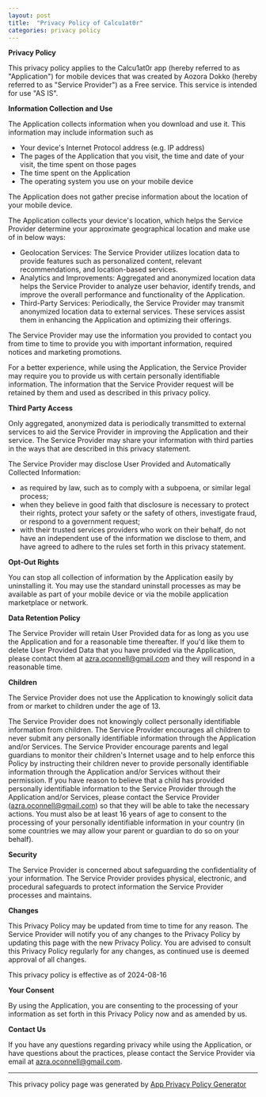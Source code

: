 ```yaml
---
layout: post
title:  "Privacy Policy of Calcu1at0r"
categories: privacy policy
---
```

**Privacy Policy**

This privacy policy applies to the Calcu1at0r app (hereby referred to as "Application") for mobile devices that was created by Aozora Dokko (hereby referred to as "Service Provider") as a Free service. This service is intended for use "AS IS".

**Information Collection and Use**

The Application collects information when you download and use it. This information may include information such as

*   Your device's Internet Protocol address (e.g. IP address)
*   The pages of the Application that you visit, the time and date of your visit, the time spent on those pages
*   The time spent on the Application
*   The operating system you use on your mobile device

The Application does not gather precise information about the location of your mobile device.

The Application collects your device's location, which helps the Service Provider determine your approximate geographical location and make use of in below ways:

*   Geolocation Services: The Service Provider utilizes location data to provide features such as personalized content, relevant recommendations, and location-based services.
*   Analytics and Improvements: Aggregated and anonymized location data helps the Service Provider to analyze user behavior, identify trends, and improve the overall performance and functionality of the Application.
*   Third-Party Services: Periodically, the Service Provider may transmit anonymized location data to external services. These services assist them in enhancing the Application and optimizing their offerings.

The Service Provider may use the information you provided to contact you from time to time to provide you with important information, required notices and marketing promotions.

For a better experience, while using the Application, the Service Provider may require you to provide us with certain personally identifiable information. The information that the Service Provider request will be retained by them and used as described in this privacy policy.

**Third Party Access**

Only aggregated, anonymized data is periodically transmitted to external services to aid the Service Provider in improving the Application and their service. The Service Provider may share your information with third parties in the ways that are described in this privacy statement.

The Service Provider may disclose User Provided and Automatically Collected Information:

*   as required by law, such as to comply with a subpoena, or similar legal process;
*   when they believe in good faith that disclosure is necessary to protect their rights, protect your safety or the safety of others, investigate fraud, or respond to a government request;
*   with their trusted services providers who work on their behalf, do not have an independent use of the information we disclose to them, and have agreed to adhere to the rules set forth in this privacy statement.

**Opt-Out Rights**

You can stop all collection of information by the Application easily by uninstalling it. You may use the standard uninstall processes as may be available as part of your mobile device or via the mobile application marketplace or network.

**Data Retention Policy**

The Service Provider will retain User Provided data for as long as you use the Application and for a reasonable time thereafter. If you'd like them to delete User Provided Data that you have provided via the Application, please contact them at azra.oconnell@gmail.com and they will respond in a reasonable time.

**Children**

The Service Provider does not use the Application to knowingly solicit data from or market to children under the age of 13.

The Service Provider does not knowingly collect personally identifiable information from children. The Service Provider encourages all children to never submit any personally identifiable information through the Application and/or Services. The Service Provider encourage parents and legal guardians to monitor their children's Internet usage and to help enforce this Policy by instructing their children never to provide personally identifiable information through the Application and/or Services without their permission. If you have reason to believe that a child has provided personally identifiable information to the Service Provider through the Application and/or Services, please contact the Service Provider (azra.oconnell@gmail.com) so that they will be able to take the necessary actions. You must also be at least 16 years of age to consent to the processing of your personally identifiable information in your country (in some countries we may allow your parent or guardian to do so on your behalf).

**Security**

The Service Provider is concerned about safeguarding the confidentiality of your information. The Service Provider provides physical, electronic, and procedural safeguards to protect information the Service Provider processes and maintains.

**Changes**

This Privacy Policy may be updated from time to time for any reason. The Service Provider will notify you of any changes to the Privacy Policy by updating this page with the new Privacy Policy. You are advised to consult this Privacy Policy regularly for any changes, as continued use is deemed approval of all changes.

This privacy policy is effective as of 2024-08-16

**Your Consent**

By using the Application, you are consenting to the processing of your information as set forth in this Privacy Policy now and as amended by us.

**Contact Us**

If you have any questions regarding privacy while using the Application, or have questions about the practices, please contact the Service Provider via email at azra.oconnell@gmail.com.

* * *

This privacy policy page was generated by [App Privacy Policy Generator](https://app-privacy-policy-generator.nisrulz.com/)
